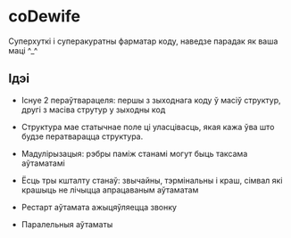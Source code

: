 # coDewife
Суперхуткі і суперакуратны фарматар коду, наведзе парадак як ваша маці ^_^

## Ідэі

* Існуе 2 пераўтварацеля: першы з зыходнага коду ў масіў структур, другі з масіва струтур у зыходны код

* Структура мае статычнае поле ці уласцівасць, якая кажа ўва што будзе ператварацца структура.

* Мадулірызацыя: рэбры паміж станамі могут быць таксама аўтаматамі

* Ёсць тры кшталту станаў: звычайны, тэрмінальны і краш, сімвал які крашыць не лічыцца апрацаваным аўтаматам

* Рестарт аўтамата ажыцяўляецца звонку

* Паралельныя аўтаматы
